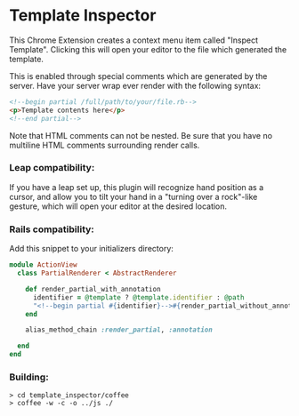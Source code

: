 # Template Inspector

This Chrome Extension creates a context menu item called "Inspect Template".  Clicking this will open your editor to
 the file which generated the template.

This is enabled through special comments which are generated by the server.  Have your server wrap ever render
with the following syntax:

```html
<!--begin partial /full/path/to/your/file.rb-->
<p>Template contents here</p>
<!--end partial-->
```

Note that HTML comments can not be nested.  Be sure that you have no multiline HTML comments surrounding render calls.

### Leap compatibility:

If you have a leap set up, this plugin will recognize hand position as a cursor, and allow you to tilt your hand in a
"turning over a rock"-like gesture, which will open your editor at the desired location.

### Rails compatibility:


Add this snippet to your initializers directory:

```ruby
module ActionView
  class PartialRenderer < AbstractRenderer

    def render_partial_with_annotation
      identifier = @template ? @template.identifier : @path
      "<!--begin partial #{identifier}-->#{render_partial_without_annotation}<!--end partial-->".html_safe
    end

    alias_method_chain :render_partial, :annotation

  end
end
```


### Building:

```
> cd template_inspector/coffee
> coffee -w -c -o ../js ./
```